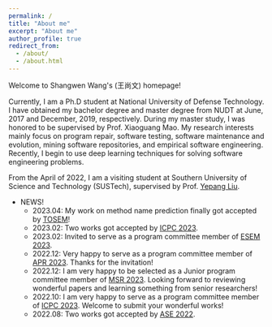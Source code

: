 ```yaml
---
permalink: /
title: "About me"
excerpt: "About me"
author_profile: true
redirect_from: 
  - /about/
  - /about.html
---
```


Welcome to Shangwen Wang's (王尚文) homepage!

Currently, I am a Ph.D student at National University of Defense Technology. I have obtained my bachelor degree and master degree from NUDT at June, 2017 and December, 2019, respectively. During my master study, I was honored to be supervised by Prof. Xiaoguang Mao. My research interests mainly focus on program repair, software testing, software maintenance and evolution, mining software repositories, and empirical software engineering. Recently, I begin to use deep learning techniques for solving software engineering problems.

From the April of 2022, I am a visiting student at Southern University of Science and Technology (SUSTech), supervised by Prof. [Yepang Liu](https://yepangliu.github.io/).

* NEWS!
  * 2023.04: My work on method name prediction finally got accepted by [TOSEM](https://dl.acm.org/journal/tosem)!
  * 2023.02: Two works got accepted by [ICPC 2023](https://conf.researchr.org/track/icpc-2023/icpc-2023-research).
  * 2023.02: Invited to serve as a program committee member of [ESEM 2023](https://conf.researchr.org/home/esem-2023).
  * 2022.12: Very happy to serve as a program committee member of [APR 2023](http://program-repair.org/workshop-2023/). Thanks for the invitation!
  * 2022.12: I am very happy to be selected as a Junior program committee member of [MSR 2023](https://conf.researchr.org/track/msr-2023/msr-2023-junior-pc). Looking forward to reviewing wonderful papers and learning something from senior researchers!
  * 2022.10: I am very happy to serve as a program committee member of [ICPC 2023](https://conf.researchr.org/track/icpc-2023/icpc-2023-research). Welcome to submit your wonderful works!
  * 2022.08: Two works got accepted by [ASE 2022](https://conf.researchr.org/home/ase-2022). 
  
